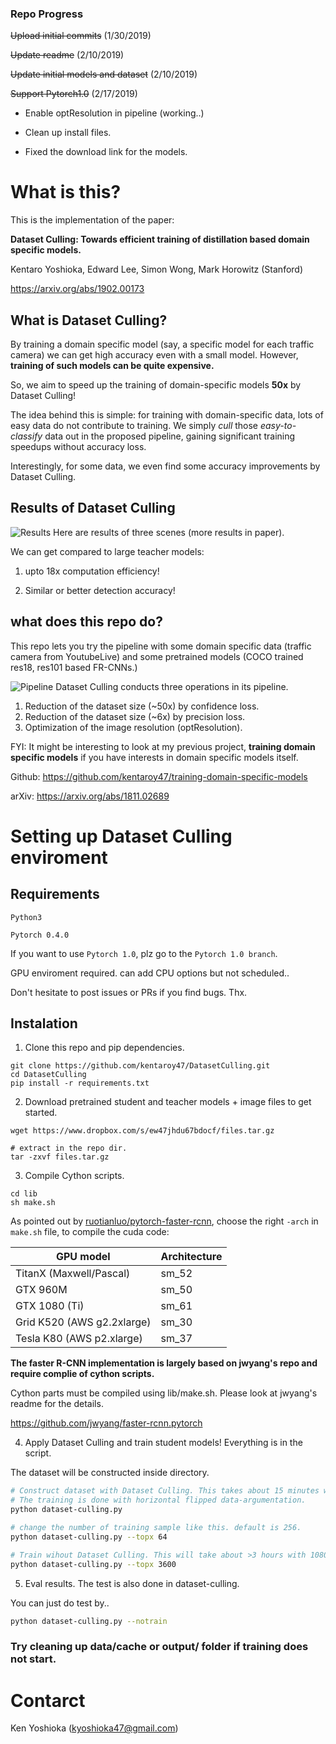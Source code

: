 ### Repo Progress
~~Upload initial commits~~ (1/30/2019)

~~Update readme~~ (2/10/2019)

~~Update initial models and dataset~~ (2/10/2019)

~~Support Pytorch1.0~~ (2/17/2019)

- Enable optResolution in pipeline (working..)

- Clean up install files. 

- Fixed the download link for the models.

# What is this?
This is the implementation of the paper:

**Dataset Culling: Towards efficient training of distillation based domain specific models.**

Kentaro Yoshioka, Edward Lee, Simon Wong, Mark Horowitz (Stanford)

https://arxiv.org/abs/1902.00173

## What is Dataset Culling?
By training a domain specific model (say, a specific model for each traffic camera) we can get high accuracy even with a small model.
However, **training of such models can be quite expensive.**

So, we aim to speed up the training of domain-specific models **50x** by Dataset Culling!

The idea behind this is simple: for training with domain-specific data, lots of easy data do not contribute to training. 
We simply *cull* those *easy-to-classify* data out in the proposed pipeline, gaining significant training speedups without accuracy loss.

Interestingly, for some data, we even find some accuracy improvements by Dataset Culling.

## Results of Dataset Culling
![Results](https://github.com/kentaroy47/DatasetCulling/blob/master/figure-of-dataset.png)
Here are results of three scenes (more results in paper).

We can get compared to large teacher models: 

1) upto 18x computation efficiency!

2) Similar or better detection accuracy!

## what does this repo do?
This repo lets you try the pipeline with some domain specific data (traffic camera from YoutubeLive) and some pretrained models (COCO trained res18, res101 based FR-CNNs.)

![Pipeline](https://github.com/kentaroy47/DatasetCulling/blob/master/fig1.jpg)
Dataset Culling conducts three operations in its pipeline.  
1. Reduction of the dataset size (~50x) by confidence loss.
2. Reduction of the dataset size (~6x) by precision loss.
3. Optimization of the image resolution (optResolution).

FYI: It might be interesting to look at my previous project, **training domain specific models** if you have interests in domain specific models itself.

Github: https://github.com/kentaroy47/training-domain-specific-models

arXiv: https://arxiv.org/abs/1811.02689

# Setting up Dataset Culling enviroment

## Requirements
`Python3`

`Pytorch 0.4.0` 

If you want to use `Pytorch 1.0`, plz go to the `Pytorch 1.0 branch`.

GPU enviroment required. can add CPU options but not scheduled..

Don't hesitate to post issues or PRs if you find bugs. Thx.

## Instalation
1. Clone this repo and pip dependencies.

```
git clone https://github.com/kentaroy47/DatasetCulling.git
cd DatasetCulling
pip install -r requirements.txt
```

2. Download pretrained student and teacher models + image files to get started.

```
wget https://www.dropbox.com/s/ew47jhdu67bdocf/files.tar.gz

# extract in the repo dir.
tar -zxvf files.tar.gz

```

3. Compile Cython scripts.
```
cd lib
sh make.sh
```

As pointed out by [ruotianluo/pytorch-faster-rcnn](https://github.com/ruotianluo/pytorch-faster-rcnn), choose the right `-arch` in `make.sh` file, to compile the cuda code:

  | GPU model  | Architecture |
  | ------------- | ------------- |
  | TitanX (Maxwell/Pascal) | sm_52 |
  | GTX 960M | sm_50 |
  | GTX 1080 (Ti) | sm_61 |
  | Grid K520 (AWS g2.2xlarge) | sm_30 |
  | Tesla K80 (AWS p2.xlarge) | sm_37 |

**The faster R-CNN implementation is largely based on jwyang's repo and require complie of cython scripts.**

Cython parts must be compiled using lib/make.sh.
Please look at jwyang's readme for the details.

https://github.com/jwyang/faster-rcnn.pytorch

4. Apply Dataset Culling and train student models!
Everything is in the script.
 
The dataset will be constructed inside directory.

```sh
# Construct dataset with Dataset Culling. This takes about 15 minutes with 1080Ti.
# The training is done with horizontal flipped data-argumentation.
python dataset-culling.py

# change the number of training sample like this. default is 256.
python dataset-culling.py --topx 64

# Train wihout Dataset Culling. This will take about >3 hours with 1080Ti.
python dataset-culling.py --topx 3600

```

5. Eval results. 
The test is also done in dataset-culling.

You can just do test by..

```sh
python dataset-culling.py --notrain
```

### Try cleaning up data/cache or output/ folder if training does not start.

# Contarct
Ken Yoshioka (kyoshioka47@gmail.com)


